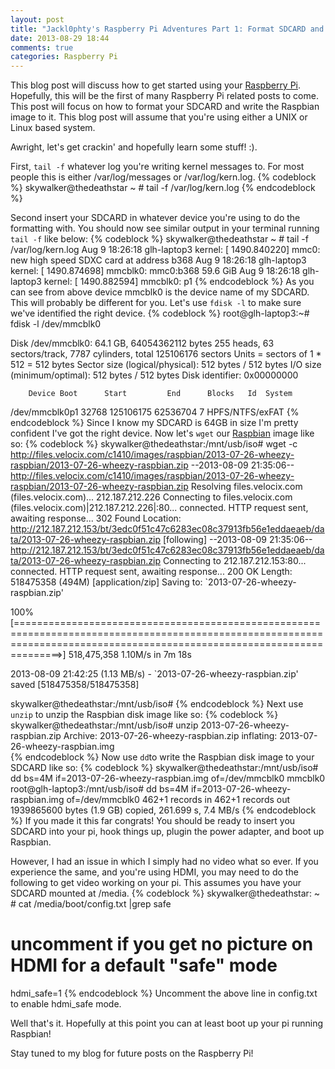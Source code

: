```yaml
---
layout: post
title: "Jackl0phty's Raspberry Pi Adventures Part 1: Format SDCARD and Write Raspbian Image"
date: 2013-08-29 18:44
comments: true
categories: Raspberry Pi 
---
```

This blog post will discuss how to get started using your [Raspberry Pi](http://www.raspberrypi.org/).
Hopefully, this will be the first of many Raspberry Pi related posts to come.
This post will focus on how to format your SDCARD and write the Raspbian image to it.
This blog post will assume that you're using either a UNIX or Linux based system.

Awright, let's get crackin' and hopefully learn some stuff! :). 

First, <code>tail -f</code> whatever log you're writing kernel messages to. For most people this is either /var/log/messages or /var/log/kern.log.
{% codeblock %}
skywalker@thedeathstar ~ # tail -f /var/log/kern.log
{% endcodeblock %}
<!-- more -->
Second insert your SDCARD in whatever device you're using to do the formatting with. 
You should now see similar output in your terminal running <code>tail -f</code> like below:
{% codeblock %}
skywalker@thedeathstar ~ # tail -f /var/log/kern.log
Aug  9 18:26:18 glh-laptop3 kernel: [ 1490.840220] mmc0: new high speed SDXC card at address b368 
Aug  9 18:26:18 glh-laptop3 kernel: [ 1490.874698] mmcblk0: mmc0:b368       59.6 GiB 
Aug  9 18:26:18 glh-laptop3 kernel: [ 1490.882594]  mmcblk0: p1 
{% endcodeblock %}
As you can see from above device mmcblk0 is the device name of my SDCARD. This will probably be different for you.
Let's use <code>fdisk -l</code> to make sure we've identified the right device.
{% codeblock %}
root@glh-laptop3:~# fdisk -l /dev/mmcblk0

Disk /dev/mmcblk0: 64.1 GB, 64054362112 bytes 
255 heads, 63 sectors/track, 7787 cylinders, total 125106176 sectors 
Units = sectors of 1 * 512 = 512 bytes 
Sector size (logical/physical): 512 bytes / 512 bytes 
I/O size (minimum/optimal): 512 bytes / 512 bytes 
Disk identifier: 0x00000000 

        Device Boot      Start         End      Blocks   Id  System 
/dev/mmcblk0p1           32768   125106175    62536704    7  HPFS/NTFS/exFAT 
{% endcodeblock %}
Since I know my SDCARD is 64GB in size I'm pretty confident I've got the right device.
Now let's <code>wget</code> our [Raspbian](http://www.raspbian.org/) image like so: 
{% codeblock %}
skywalker@thedeathstar:/mnt/usb/iso# wget -c http://files.velocix.com/c1410/images/raspbian/2013-07-26-wheezy-raspbian/2013-07-26-wheezy-raspbian.zip 
--2013-08-09 21:35:06--  http://files.velocix.com/c1410/images/raspbian/2013-07-26-wheezy-raspbian/2013-07-26-wheezy-raspbian.zip 
Resolving files.velocix.com (files.velocix.com)... 212.187.212.226 
Connecting to files.velocix.com (files.velocix.com)|212.187.212.226|:80... connected. 
HTTP request sent, awaiting response... 302 Found 
Location: http://212.187.212.153/bt/3edc0f51c47c6283ec08c37913fb56e1eddaeaeb/data/2013-07-26-wheezy-raspbian.zip [following] 
--2013-08-09 21:35:06--  http://212.187.212.153/bt/3edc0f51c47c6283ec08c37913fb56e1eddaeaeb/data/2013-07-26-wheezy-raspbian.zip 
Connecting to 212.187.212.153:80... connected. 
HTTP request sent, awaiting response... 200 OK 
Length: 518475358 (494M) [application/zip] 
Saving to: `2013-07-26-wheezy-raspbian.zip' 

100%[==========================================================================================================================================================================>] 518,475,358 1.10M/s   in 7m 18s  

2013-08-09 21:42:25 (1.13 MB/s) - `2013-07-26-wheezy-raspbian.zip' saved [518475358/518475358] 

skywalker@thedeathstar:/mnt/usb/iso# 
{% endcodeblock %}
Next use <code>unzip</code> to unzip the Raspbian disk image like so:
{% codeblock %}
skywalker@thedeathstar:/mnt/usb/iso# unzip 2013-07-26-wheezy-raspbian.zip 
Archive:  2013-07-26-wheezy-raspbian.zip 
  inflating: 2013-07-26-wheezy-raspbian.img  
{% endcodeblock %}
Now use <code>dd</code>to write the Raspbian disk image to your SDCARD like so:
{% codeblock %}
skywalker@thedeathstar:/mnt/usb/iso# dd bs=4M if=2013-07-26-wheezy-raspbian.img of=/dev/mmcblk0 
mmcblk0 
root@glh-laptop3:/mnt/usb/iso# dd bs=4M if=2013-07-26-wheezy-raspbian.img of=/dev/mmcblk0 
462+1 records in 
462+1 records out 
1939865600 bytes (1.9 GB) copied, 261.699 s, 7.4 MB/s 
{% endcodeblock %}
If you made it this far congrats! You should be ready to insert you SDCARD into your pi, hook things up, plugin the power adapter, and boot up Raspbian.

However, I had an issue in which I simply had no video what so ever. If you experience the same, and you're using HDMI, you may need to do the
following to get video working on your pi. This assumes you have your SDCARD mounted at /media.
{% codeblock %}
skywalker@thedeathstar: ~ # cat /media/boot/config.txt |grep safe 
# uncomment if you get no picture on HDMI for a default "safe" mode 
hdmi_safe=1 
{% endcodeblock %}
Uncomment the above line in config.txt to enable hdmi_safe mode.

Well that's it. Hopefully at this point you can at least boot up your pi running Raspbian!

Stay tuned to my blog for future posts on the Raspberry Pi!
